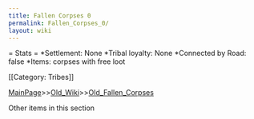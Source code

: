 ```yaml
---
title: Fallen Corpses 0
permalink: Fallen_Corpses_0/
layout: wiki
---
```

= Stats =
*Settlement: None
*Tribal loyalty: None
*Connected by Road: false
*Items:  corpses with free loot  

[[Category: Tribes]]

[MainPage](/keeperrl_wiki/ "wikilink")>>[Old_Wiki](/keeperrl_wiki/Old_Wiki "wikilink")>>[Old_Fallen_Corpses](/keeperrl_wiki/Old_Fallen_Corpses "wikilink")

Other items in this section
